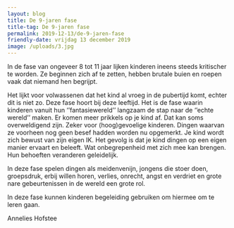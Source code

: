 ```yaml
---
layout: blog
title: De 9-jaren fase
title-tag: De 9-jaren fase
permalink: 2019-12-13/de-9-jaren-fase
friendly-date: vrijdag 13 december 2019
image: /uploads/3.jpg
---
```

In de fase van ongeveer 8 tot 11 jaar lijken kinderen ineens steeds kritischer te worden. Ze beginnen zich af te zetten, hebben brutale buien en roepen vaak dat niemand hen begrijpt. 

Het lijkt voor volwassenen dat het kind al vroeg in de pubertijd komt, echter dit is niet zo. Deze fase hoort bij deze leeftijd. Het is de fase waarin kinderen vanuit hun ‘’fantasiewereld’’ langzaam de stap naar de ‘’echte wereld’’ maken. Er komen meer prikkels op je kind af. Dat kan soms overweldigend zijn.  Zeker voor (hoog)gevoelige kinderen. Dingen waarvan ze voorheen nog geen besef hadden worden nu opgemerkt. Je kind wordt zich bewust van zijn eigen IK. Het gevolg is dat je kind dingen op een eigen manier ervaart en beleeft. Wat onbegrepenheid met zich mee kan brengen. Hun behoeften veranderen geleidelijk.

In deze fase spelen dingen als meidenvenijn, jongens die stoer doen, groepsdruk, erbij willen horen, verlies, onrecht, angst en verdriet en grote nare gebeurtenissen in de wereld een grote rol.

In deze fase kunnen kinderen begeleiding gebruiken om hiermee om te leren gaan.

Annelies Hofstee
